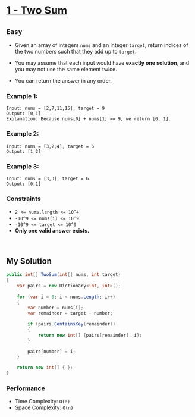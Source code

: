 ﻿[leet]: https://leetcode.com/problems/two-sum/

# [1 - Two Sum][leet]

## ```Easy```

- Given an array of integers ```nums``` and an integer ```target```, return indices of the two numbers such that they add up to ```target```.

- You may assume that each input would have **exactly one solution**, and you may not use the same element twice.

- You can return the answer in any order.

### Example 1:

```
Input: nums = [2,7,11,15], target = 9
Output: [0,1]
Explanation: Because nums[0] + nums[1] == 9, we return [0, 1].
```

### Example 2:

```
Input: nums = [3,2,4], target = 6
Output: [1,2]
```

### Example 3:
```
Input: nums = [3,3], target = 6
Output: [0,1]
```

### Constraints
- ```2 <= nums.length <= 10^4```
- ```-10^9 <= nums[i] <= 10^9```
- ```-10^9 <= target <= 10^9```
- **Only one valid answer exists.**

<br>

## My Solution

```cs
public int[] TwoSum(int[] nums, int target)
{
    var pairs = new Dictionary<int, int>();
    
    for (var i = 0; i < nums.Length; i++)
    {
        var number = nums[i];
        var remainder = target - number;

        if (pairs.ContainsKey(remainder))
        {
            return new int[] {pairs[remainder], i};
        }

        pairs[number] = i;
    }

    return new int[] { };
}
```

### Performance

- Time Complexity: ```O(n)```
- Space Complexity: ```O(n)``` 